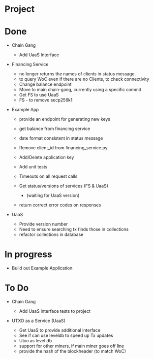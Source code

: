 # Project


# Done

* Chain Gang
    * Add UaaS Interface

* Financing Service
    * no longer returns the names of clients in status message.
    * to query WoC even if there are no Clients, to check connectivity
    * Change balance endpoint
    * Move to main chain-gang, currently using a specific commit
    * Get FS to use UaaS
    * FS - to remove secp256k1



* Example App 
    * provide an endpoint for generating new keys
    * get balance from financing service
    * date format consistent in status message
    * Remove client_id from financing_service.py
    * Add/Delete application key
    * Add unit tests

    * Timeouts on all request calls 
    * Get status/versions of services (FS & UaaS)
        * (waiting for UaaS version)
    * return correct error codes on responses


* UaaS
    * Provide version number
    * Need to ensure searching tx finds those in collections
    * refactor collections in database    


# In progress 

* Build out Example Application

# To Do

* Chain Gang
    * Add UaaS interface tests to project

* UTXO as a Service (UaaS)
    * Get UaaS to provide additional interface
    * See if can use leveldb to speed up Tx updates
    * Utxo as level db 
    * support for other miners, if main miner goes off line
    * provide the hash of the blockheader (to match WoC)




